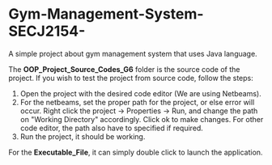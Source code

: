 # Gym-Management-System-SECJ2154-
A simple project about gym management system that uses Java language.

The **OOP_Project_Source_Codes_G6** folder is the source code of the project.
If you wish to test the project from source code, follow the steps:
1. Open the project with the desired code editor (We are using Netbeams).
2. For the netbeams, set the proper path for the project, or else error will occur. Right click the project -> Properties -> Run, and change the path on "Working Directory" accordingly. Click ok to make changes. For other code editor, the path also have to specified if required. 
3. Run the project, it should be working.

For the **Executable_File**, it can simply double click to launch the application.

